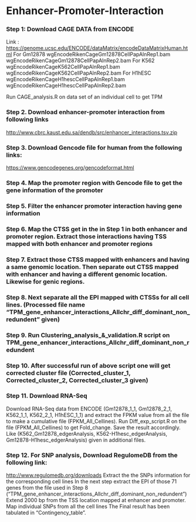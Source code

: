 # Enhancer-Promoter-Interaction
### **Step 1**: Download CAGE DATA from ENCODE
Link : https://genome.ucsc.edu/ENCODE/dataMatrix/encodeDataMatrixHuman.html
For Gm12878
wgEncodeRikenCageGm12878CellPapAlnRep1.bam
wgEncodeRikenCageGm12878CellPapAlnRep2.bam
For K562
wgEncodeRikenCageK562CellPapAlnRep1.bam
wgEncodeRikenCageK562CellPapAlnRep2.bam
For H1hESC
wgEncodeRikenCageH1hescCellPapAlnRep1.bam
wgEncodeRikenCageH1hescCellPapAlnRep2.bam

Run CAGE_analysis.R on data set of an individual cell to get TPM

### **Step 2**. Download enhancer-promoter interaction from following links
http://www.cbrc.kaust.edu.sa/dendb/src/enhancer_interactions.tsv.zip

### Step 3. Download Gencode file for human from the following links:
https://www.gencodegenes.org/gencodeformat.html
### Step 4. Map the promoter region with Gencode file to get the gene information of the promoter
### Step 5. Filter the enhancer promoter interaction having gene information
### Step 6. Map the CTSS get in the in Step 1 in both enhancer and promoter region. Extract those interactions having TSS mapped with both enhancer and promoter regions
### Step 7. Extract those CTSS mapped with enhancers and having a same genomic location. Then separate out CTSS mapped with enhancer and having a different genomic location. Likewise for genic regions.
### Step 8. Next separate all the EPI mapped with CTSSs for all cell lines. (Processed file name “TPM_gene_enhancer_interactions_Allchr_diff_dominant_non_redundent” given) 
### Step 9. Run Clustering_analysis_&_validation.R script on TPM_gene_enhancer_interactions_Allchr_diff_dominant_non_redundent
### Step 10. After successful run of above script one will get corrected cluster file (Corrected_cluster_1, Corrected_cluster_2,  Corrected_cluster_3 given)
### Step 11. Download RNA-Seq 
Download RNA-Seq data from ENCODE (Gm12878_1_1, Gm12878_2_1, K562_1_1, K562_2_1, H1hESC_1_1) and extract the FPKM value from all the file to make a cumulative file (FPKM_All_Cellines). Run Diff_exp_script.R on the file (FPKM_All_Cellines) to get Fold_change. Save the result accordingly. Like (K562_Gm12878_edgerAnalysis, K562-H1hesc_edgerAnalysis, Gm12878-H1hesc_edgerAnalysis) given in additional files.
### Step 12. For SNP analysis, Download RegulomeDB from the following link:
http://www.regulomedb.org/downloads
Extract the the SNPs information for the corresponding cell lines
In the next step extract the EPI of those 71 genes from the file used in Step 8 (“TPM_gene_enhancer_interactions_Allchr_diff_dominant_non_redundent”)
Extend 2000 bp from the TSS location mapped at enhancer and promoter.
Map individual SNPs from all the cell lines
The Final result has been tabulated in “Contingency_table”.

